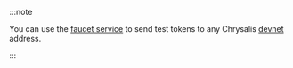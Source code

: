 :::note

You can use the [faucet service](https://faucet.chrysalis-devnet.iota.cafe/)  to send test tokens to any Chrysalis
[devnet](https://wiki.iota.org/chrysalis-docs/devnet) address.

:::